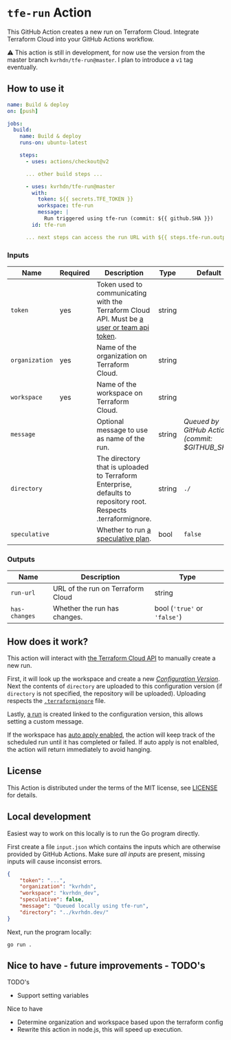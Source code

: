 # `tfe-run` Action

This GitHub Action creates a new run on Terraform Cloud. Integrate Terraform Cloud into your GitHub Actions workflow.

⚠️ This action is still in development, for now use the version from the master branch `kvrhdn/tfe-run@master`. I plan to introduce a `v1` tag eventually.

## How to use it

```yaml
name: Build & deploy
on: [push]

jobs:
  build:
    name: Build & deploy
    runs-on: ubuntu-latest

    steps:
      - uses: actions/checkout@v2

      ... other build steps ...

      - uses: kvrhdn/tfe-run@master
        with:
          token: ${{ secrets.TFE_TOKEN }}
          workspace: tfe-run
          message: |
            Run triggered using tfe-run (commit: ${{ github.SHA }})
        id: tfe-run

      ... next steps can access the run URL with ${{ steps.tfe-run.outputs.run-url }}
```

### Inputs

Name           | Required | Description                                                                                                     | Type   | Default
---------------|----------|-----------------------------------------------------------------------------------------------------------------|--------|--------
`token`        | yes      | Token used to communicating with the Terraform Cloud API. Must be [a user or team api token][tfe-tokens].       | string | 
`organization` | yes      | Name of the organization on Terraform Cloud.                                                                    | string |
`workspace`    | yes      | Name of the workspace on Terraform Cloud.                                                                       | string |
`message`      |          | Optional message to use as name of the run.                                                                     | string | _Queued by GitHub Actions (commit: $GITHUB_SHA)_
`directory`    |          | The directory that is uploaded to Terraform Enterprise, defaults to repository root. Respects .terraformignore. | string | `./`
`speculative`  |          | Whether to run [a speculative plan][tfe-speculative-plan].                                                      | bool   | `false`

[tfe-tokens]: https://www.terraform.io/docs/cloud/users-teams-organizations/api-tokens.html
[tfe-speculative-plan]: https://www.terraform.io/docs/cloud/run/index.html#speculative-plans

### Outputs

Name          | Description                       | Type
--------------|-----------------------------------|-----
`run-url`     | URL of the run on Terraform Cloud | string
`has-changes` | Whether the run has changes.      | bool (`'true'` or `'false'`)

## How does it work?

This action will interact with [the Terraform Cloud API][tf-cloud-api] to manually create a new run.

First, it will look up the workspace and create a new [_Configuration Version_][tfe-api-configuration-version]. Next the contents of `directory` are uploaded to this configuration version (if `directory` is not specified, the repository will be uploaded). Uploading respects the [`.terraformignore`][terraformignore] file.

Lastly, [a run][tfe-api-run] is created linked to the configuration version, this allows setting a custom message.

If the workspace has [auto apply enabled][tfe-auto-apply], the action will keep track of the scheduled run until it has completed or failed. If auto apply is not enalbled, the action will return immediately to avoid hanging.

[tf-cloud-api]: https://www.terraform.io/docs/cloud/run/api.html
[tfe-api-configuration-version]: https://www.terraform.io/docs/cloud/api/configuration-versions.html
[tfe-api-run]: https://www.terraform.io/docs/cloud/api/run.html
[terraformignore]: https://www.terraform.io/docs/backends/types/remote.html#excluding-files-from-upload-with-terraformignore
[tfe-auto-apply]: https://www.terraform.io/docs/cloud/workspaces/settings.html#auto-apply-and-manual-apply

## License

This Action is distributed under the terms of the MIT license, see [LICENSE](./LICENSE) for details.

## Local development

Easiest way to work on this locally is to run the Go program directly.

First create a file `input.json` which contains the inputs which are otherwise provided by GitHub Actions. Make sure _all inputs_ are present, missing inputs will cause inconsist errors.

```json
{
    "token": "...",
    "organization": "kvrhdn",
    "workspace": "kvrhdn_dev",
    "speculative": false,
    "message": "Queued locally using tfe-run",
    "directory": "../kvrhdn.dev/"
}
```

Next, run the program locally:

```
go run .
```

## Nice to have - future improvements - TODO's

TODO's

- Support setting variables

Nice to have

- Determine organization and workspace based upon the terraform config
- Rewrite this action in node.js, this will speed up execution.
